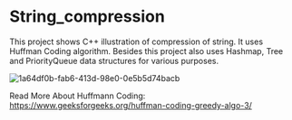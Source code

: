# String_compression
This project shows C++ illustration of compression of string. It uses Huffman Coding algorithm. Besides this project also uses Hashmap, Tree and PriorityQueue data structures for various purposes.

![1a64df0b-fab6-413d-98e0-0e5b5d74bacb](https://github.com/madhav-codes/String_compression/assets/76524589/908d0aef-4839-4a38-a641-3e51793781ff)



Read More About Huffmann Coding: https://www.geeksforgeeks.org/huffman-coding-greedy-algo-3/
